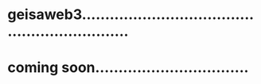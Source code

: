# geisaweb3...............................................................
# coming soon.................................
